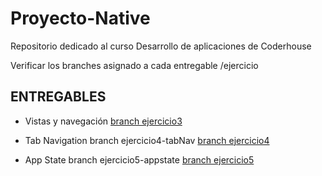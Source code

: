 # Proyecto-Native
Repositorio dedicado al curso Desarrollo de aplicaciones de Coderhouse


Verificar los branches asignado a cada entregable /ejercicio


## ENTREGABLES
- Vistas y navegación [branch ejercicio3](https://github.com/dariolacuesta/Proyecto-Native/tree/ejercicio3)

- Tab Navigation branch ejercicio4-tabNav [branch ejercicio4](https://github.com/dariolacuesta/Proyecto-Native/tree/ejercicio4-tabNav)

- App State branch ejercicio5-appstate  [branch ejercicio5](https://github.com/dariolacuesta/Proyecto-Native/tree/ejercicio5-appState)
